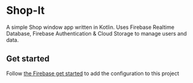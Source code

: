 # Shop-It
A simple Shop window app written in Kotlin.
Uses Firebase Realtime Database, Firebase Authentication & Cloud Storage to manage users and data.

## Get started
Follow [the Firebase get started](https://firebase.google.com/docs/android/setup#add-config-file) to add the configuration to this project